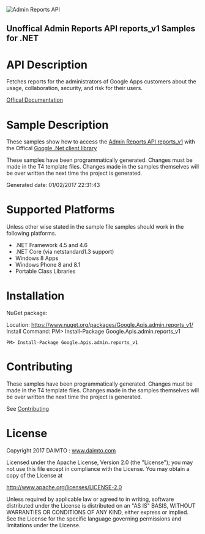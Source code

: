 ﻿![Admin Reports API](https://www.gstatic.com/images/branding/product/1x/googleg_32dp.png)

## Unoffical Admin Reports API reports_v1 Samples for .NET  ##

API Description
=============

Fetches reports for the administrators of Google Apps customers about the usage, collaboration, security, and risk for their users.

[Offical Documentation](https://developers.google.com/admin-sdk/reports/)

Sample Description
=============

These samples show how to access the [Admin Reports API reports_v1](https://developers.google.com/admin-sdk/reports/) with the Offical [Google .Net client library](https://github.com/google/google-api-dotnet-client)

These samples have been programmatically generated. Changes must be made in the T4 template files. Changes made in the samples themselves will be over written the next time the project is generated.

Generated date: 01/02/2017 22:31:43 

Supported Platforms
=================================

Unless other wise stated in the sample file samples should work in the following platforms.

* .NET Framework 4.5 and 4.6
* .NET Core (via netstandard1.3 support)
* Windows 8 Apps
* Windows Phone 8 and 8.1
* Portable Class Libraries

Installation
=================================

NuGet package:

Location: https://www.nuget.org/packages/Google.Apis.admin.reports_v1/ 
Install Command: PM>  Install-Package Google.Apis.admin.reports_v1

```
PM> Install-Package Google.Apis.admin.reports_v1
```

Contributing
=================================

These samples have been programmatically generated. Changes must be made in the T4 template files. Changes made in the samples themselves will be over written the next time the project is generated.

See [Contributing](CONTRIBUTING.md)

License
=================================

Copyright 2017 DAIMTO :  www.daimto.com

Licensed under the Apache License, Version 2.0 (the "License"); you may not use this file except in compliance with
the License. You may obtain a copy of the License at

http://www.apache.org/licenses/LICENSE-2.0

Unless required by applicable law or agreed to in writing, software distributed under the License is distributed on
an "AS IS" BASIS, WITHOUT WARRANTIES OR CONDITIONS OF ANY KIND, either express or implied. See the License for the
specific language governing permissions and limitations under the License.